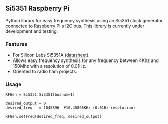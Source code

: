 ## Si5351 Raspberry Pi


Python library for easy frequency synthesis using an Si5351 clock generator connected to Raspberry Pi's I2C bus.
This library is currently under development and testing.

### Features

* For Silicon Labs Si5351A ([datasheet](https://www.silabs.com/documents/public/data-sheets/Si5351-B.pdf)).
* Allows easy frequency synthesis for any frequency between 4Khz and 150Mhz with a resolution of 0.01Hz.
* Oriented to radio ham projects.

### Usage

    RFGen = Si5351.Si5351(busnum=1)

    desired_output = 0
    desired_freq   = 1045896  #10.45896KHz (0.01Hz resolution)  

    RFGen.setFreq(desired_freq, desired_output)



